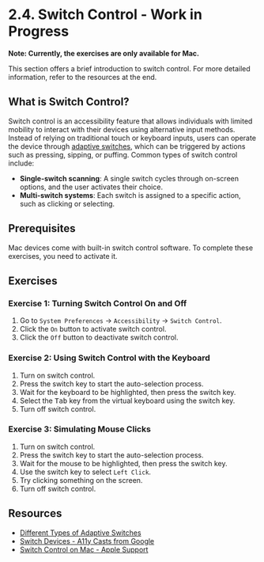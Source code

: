 # 2.4. Switch Control - Work in Progress

**Note: Currently, the exercises are only available for Mac.**

This section offers a brief introduction to switch control. For more detailed information, refer to the resources at the end.

## What is Switch Control?

Switch control is an accessibility feature that allows individuals with limited mobility to interact with their devices using alternative input methods. Instead of relying on traditional touch or keyboard inputs, users can operate the device through [adaptive switches](https://enablingdevices.com/blog/different-types-of-adaptive-switches-for-individuals-with-disabilities/), which can be triggered by actions such as pressing, sipping, or puffing. Common types of switch control include:
- **Single-switch scanning**: A single switch cycles through on-screen options, and the user activates their choice.
- **Multi-switch systems**: Each switch is assigned to a specific action, such as clicking or selecting.

## Prerequisites

Mac devices come with built-in switch control software. To complete these exercises, you need to activate it. 

## Exercises

### Exercise 1: Turning Switch Control On and Off

1. Go to `System Preferences` -> `Accessibility` -> `Switch Control`.
2. Click the `On` button to activate switch control.
3. Click the `Off` button to deactivate switch control.

### Exercise 2: Using Switch Control with the Keyboard

1. Turn on switch control.
2. Press the switch key to start the auto-selection process.
3. Wait for the keyboard to be highlighted, then press the switch key.
4. Select the <kbd>Tab</kbd> key from the virtual keyboard using the switch key.
5. Turn off switch control.

### Exercise 3: Simulating Mouse Clicks

1. Turn on switch control.
2. Press the switch key to start the auto-selection process.
3. Wait for the mouse to be highlighted, then press the switch key.
4. Use the switch key to select `Left Click`.
5. Try clicking something on the screen.
6. Turn off switch control.

## Resources

- [Different Types of Adaptive Switches](https://enablingdevices.com/blog/different-types-of-adaptive-switches-for-individuals-with-disabilities/)
- [Switch Devices - A11y Casts from Google](https://www.youtube.com/watch?v=V1yoOLhx_qA)
- [Switch Control on Mac - Apple Support](https://support.apple.com/en-lk/guide/mac-help/mh43607/mac)
